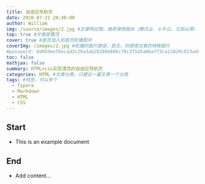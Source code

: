 ```yaml
---
title: 自适应导航页
date: 2020-07-31 20:48:00
author: William
img: /source/images/2.jpg #文章特征图，推荐使用图床（腾讯云、七牛云、又拍云等）来作为图片路径
top: true #文章是置顶
cover: true #是否加入到首页轮播图中
coverImg: /images/2.jpg #轮播的图片路径，若无，则使用文章的特殊图片
#password: 8d969eef6ecad3c29a3a629280e686cf0c3f5d5a86aff3ca12020c923adc6c92
toc: false
mathjax: false
summary: HTML+css实现漂亮的自适应导航页
categories: HTML #文章分类，只建议一篇文章一个分类
tags: #标签，可以多个
  - Typora
  - Markdown
  - HTML
  - CSS
---
```


## Start

- This is an example document

## End

- Add content...
